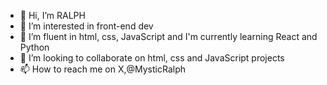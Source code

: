 - 👋 Hi, I’m RALPH
- 👀 I’m interested in front-end dev
- 🌱 I’m fluent in html, css, JavaScript and I'm currently learning React and Python
- 💞️ I’m looking to collaborate on html, css and JavaScript projects
- 📫 How to reach me on X,@MysticRalph
  
<!---
KevRalX/KevRalX is a ✨ special ✨ repository because its `README.md` (this file) appears on your GitHub profile.
You can click the Preview link to take a look at your changes.
--->
